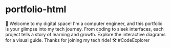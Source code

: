 # portfolio-html
 🚀 Welcome to my digital space! I'm a computer engineer, and this portfolio is your glimpse into my tech journey. From coding to sleek interfaces, each project tells a story of learning and growth. Explore the interactive diagrams for a visual guide. Thanks for joining my tech ride! 🛠️ #CodeExplorer

